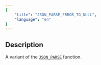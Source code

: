 ```yaml
---
{
    "title": "JSON_PARSE_ERROR_TO_NULL",
    "language": "en"
}
---
```


## Description
A variant of the [`JSON_PARSE`](./json-parse.md) function.